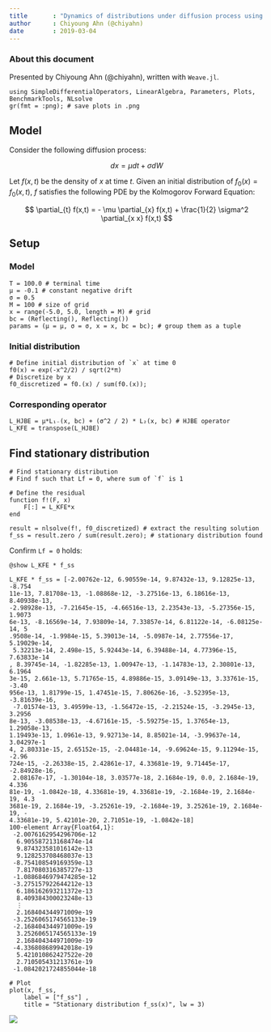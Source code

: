 ```yaml
---
title       : "Dynamics of distributions under diffusion process using KFE"
author      : Chiyoung Ahn (@chiyahn)
date        : 2019-03-04
---
```


### About this document
Presented by Chiyoung Ahn (@chiyahn), written with `Weave.jl`.

~~~~{.julia}
using SimpleDifferentialOperators, LinearAlgebra, Parameters, Plots, BenchmarkTools, NLsolve
gr(fmt = :png); # save plots in .png
~~~~~~~~~~~~~





## Model
Consider the following diffusion process:

$$
dx = \mu dt + \sigma dW
$$

Let $f(x,t)$ be the density of $x$ at time $t$. Given an initial distribution of $f_0(x) = f_0(x,t)$, $f$ satisfies the following PDE by the Kolmogorov Forward Equation:

$$
\partial_{t} f(x,t) = - \mu \partial_{x} f(x,t) + \frac{1}{2} \sigma^2  \partial_{x x} f(x,t)
$$

## Setup
### Model
~~~~{.julia}
T = 100.0 # terminal time
μ = -0.1 # constant negative drift
σ = 0.5
M = 100 # size of grid
x = range(-5.0, 5.0, length = M) # grid
bc = (Reflecting(), Reflecting())
params = (μ = μ, σ = σ, x = x, bc = bc); # group them as a tuple
~~~~~~~~~~~~~





### Initial distribution 
~~~~{.julia}
# Define initial distribution of `x` at time 0
f0(x) = exp(-x^2/2) / sqrt(2*π)
# Discretize by x
f0_discretized = f0.(x) / sum(f0.(x));
~~~~~~~~~~~~~





### Corresponding operator
~~~~{.julia}
L_HJBE = μ*L₁₋(x, bc) + (σ^2 / 2) * L₂(x, bc) # HJBE operator
L_KFE = transpose(L_HJBE)
~~~~~~~~~~~~~





## Find stationary distribution
~~~~{.julia}
# Find stationary distribution
# Find f such that Lf = 0, where sum of `f` is 1

# Define the residual
function f!(F, x)
    F[:] = L_KFE*x
end

result = nlsolve(f!, f0_discretized) # extract the resulting solution
f_ss = result.zero / sum(result.zero); # stationary distribution found
~~~~~~~~~~~~~





Confirm `Lf = 0` holds:

~~~~{.julia}
@show L_KFE * f_ss
~~~~~~~~~~~~~


~~~~
L_KFE * f_ss = [-2.00762e-12, 6.90559e-14, 9.87432e-13, 9.12825e-13, -8.754
11e-13, 7.81708e-13, -1.08868e-12, -3.27516e-13, 6.18616e-13, 8.40938e-13, 
-2.98928e-13, -7.21645e-15, -4.66516e-13, 2.23543e-13, -5.27356e-15, 1.9073
6e-13, -8.16569e-14, 7.93809e-14, 7.33857e-14, 6.81122e-14, -6.08125e-14, 5
.9508e-14, -1.9984e-15, 5.39013e-14, -5.0987e-14, 2.77556e-17, 5.19029e-14,
 5.32213e-14, 2.498e-15, 5.92443e-14, 6.39488e-14, 4.77396e-15, 7.63833e-14
, 8.39745e-14, -1.82285e-13, 1.00947e-13, -1.14783e-13, 2.30801e-13, 6.1964
3e-15, 2.661e-13, 5.71765e-15, 4.89886e-15, 3.09149e-13, 3.33761e-15, -3.40
956e-13, 1.81799e-15, 1.47451e-15, 7.80626e-16, -3.52395e-13, -3.81639e-16,
 -7.01574e-13, 3.49599e-13, -1.56472e-15, -2.21524e-15, -3.2945e-13, 3.2956
8e-13, -3.08538e-13, -4.67161e-15, -5.59275e-15, 1.37654e-13, 1.29058e-13, 
1.19493e-13, 1.0961e-13, 9.92713e-14, 8.85021e-14, -3.99637e-14, 3.04297e-1
4, 2.80331e-15, 2.65152e-15, -2.04481e-14, -9.69624e-15, 9.11294e-15, -2.96
724e-15, -2.26338e-15, 2.42861e-17, 4.33681e-19, 9.71445e-17, -2.84928e-16,
 2.08167e-17, -1.30104e-18, 3.03577e-18, 2.1684e-19, 0.0, 2.1684e-19, 4.336
81e-19, -1.0842e-18, 4.33681e-19, 4.33681e-19, -2.1684e-19, 2.1684e-19, 4.3
3681e-19, 2.1684e-19, -3.25261e-19, -2.1684e-19, 3.25261e-19, 2.1684e-19, -
4.33681e-19, 5.42101e-20, 2.71051e-19, -1.0842e-18]
100-element Array{Float64,1}:
 -2.0076162954296706e-12
  6.905587213168474e-14 
  9.874323581016142e-13 
  9.128253708468037e-13 
 -8.754108549169359e-13 
  7.817080316385727e-13 
 -1.0886846979474285e-12
 -3.275157922644212e-13 
  6.186162693211372e-13 
  8.409384300023248e-13 
  ⋮                     
  2.168404344971009e-19 
 -3.2526065174565133e-19
 -2.168404344971009e-19 
  3.2526065174565133e-19
  2.168404344971009e-19 
 -4.336808689942018e-19 
  5.421010862427522e-20 
  2.710505431213761e-19 
 -1.0842021724855044e-18
~~~~



~~~~{.julia}
# Plot
plot(x, f_ss,  
    label = ["f_ss"] ,
    title = "Stationary distribution f_ss(x)", lw = 3)
~~~~~~~~~~~~~


![](figures/kolmogorov-forward_7_1.png)


